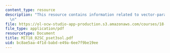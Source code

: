 ```yaml
---
content_type: resource
description: "This resource contains information related to vector-parametric equation.\r\
  \n"
file: https://ol-ocw-studio-app-production.s3.amazonaws.com/courses/18-02sc-multivariable-calculus-fall-2010/bc8ae5aa4f1dbabde49a6ee7f9be19ee_MIT18_02SC_pset3sol.pdf
file_type: application/pdf
resourcetype: Document
title: MIT18_02SC_pset3sol.pdf
uid: bc8ae5aa-4f1d-babd-e49a-6ee7f9be19ee
---
```


